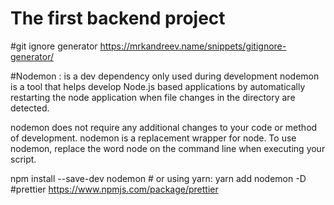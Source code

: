 # The first backend project 

#git ignore generator
https://mrkandreev.name/snippets/gitignore-generator/ 

#Nodemon : is a dev dependency only used during development
nodemon is a tool that helps develop Node.js based applications by automatically restarting the node application when file changes in the directory are detected.

nodemon does not require any additional changes to your code or method of development. nodemon is a replacement wrapper for node. To use nodemon, replace the word node on the command line when executing your script.

npm install --save-dev nodemon # or using yarn: yarn add nodemon -D
#prettier
https://www.npmjs.com/package/prettier